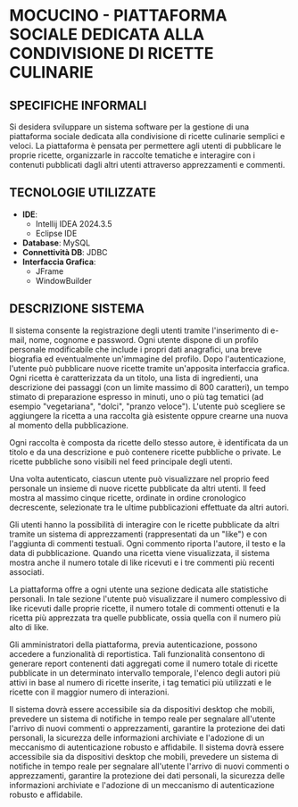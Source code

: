 # MOCUCINO - PIATTAFORMA SOCIALE DEDICATA ALLA CONDIVISIONE DI RICETTE CULINARIE

## SPECIFICHE INFORMALI

Si desidera sviluppare un sistema software per la gestione di una piattaforma sociale dedicata alla condivisione di ricette culinarie semplici e veloci. La piattaforma è pensata per permettere agli utenti di pubblicare le proprie ricette, organizzarle in raccolte tematiche e interagire con i contenuti pubblicati dagli altri utenti attraverso apprezzamenti e commenti.

## TECNOLOGIE UTILIZZATE
- **IDE**: 
  - Intellij IDEA 2024.3.5
  - Eclipse IDE
- **Database**: MySQL
- **Connettività DB**: JDBC
- **Interfaccia Grafica**: 
  - JFrame
  - WindowBuilder

## DESCRIZIONE SISTEMA

Il sistema consente la registrazione degli utenti tramite l'inserimento di e-mail, nome, cognome e password. Ogni utente dispone di un profilo personale modificabile che include i propri dati anagrafici, una breve biografia ed eventualmente un'immagine del profilo. Dopo l'autenticazione, l'utente può pubblicare nuove ricette tramite un'apposita interfaccia grafica. Ogni ricetta è caratterizzata da un titolo, una lista di ingredienti, una descrizione dei passaggi (con un limite massimo di 800 caratteri), un tempo stimato di preparazione espresso in minuti, uno o più tag tematici (ad esempio "vegetariana", "dolci", "pranzo veloce"). L'utente può scegliere se aggiungere la ricetta a una raccolta già esistente oppure crearne una nuova al momento della pubblicazione.

Ogni raccolta è composta da ricette dello stesso autore, è identificata da un titolo e da una descrizione e può contenere ricette pubbliche o private. Le ricette pubbliche sono visibili nel feed principale degli utenti.

Una volta autenticato, ciascun utente può visualizzare nel proprio feed personale un insieme di nuove ricette pubblicate da altri utenti. Il feed mostra al massimo cinque ricette, ordinate in ordine cronologico decrescente, selezionate tra le ultime pubblicazioni effettuate da altri autori.

Gli utenti hanno la possibilità di interagire con le ricette pubblicate da altri tramite un sistema di apprezzamenti (rappresentati da un "like") e con l'aggiunta di commenti testuali. Ogni commento riporta l'autore, il testo e la data di pubblicazione. Quando una ricetta viene visualizzata, il sistema mostra anche il numero totale di like ricevuti e i tre commenti più recenti associati.

La piattaforma offre a ogni utente una sezione dedicata alle statistiche personali. In tale sezione l'utente può visualizzare il numero complessivo di like ricevuti dalle proprie ricette, il numero totale di commenti ottenuti e la ricetta più apprezzata tra quelle pubblicate, ossia quella con il numero più alto di like.

Gli amministratori della piattaforma, previa autenticazione, possono accedere a funzionalità di reportistica. Tali funzionalità consentono di generare report contenenti dati aggregati come il numero totale di ricette pubblicate in un determinato intervallo temporale, l'elenco degli autori più attivi in base al numero di ricette inserite, i tag tematici più utilizzati e le ricette con il maggior numero di interazioni.

Il sistema dovrà essere accessibile sia da dispositivi desktop che mobili, prevedere un sistema di notifiche in tempo reale per segnalare all'utente l'arrivo di nuovi commenti o apprezzamenti, garantire la protezione dei dati personali, la sicurezza delle informazioni archiviate e l'adozione di un meccanismo di autenticazione robusto e affidabile.
Il sistema dovrà essere accessibile sia da dispositivi desktop che mobili, prevedere un sistema di notifiche in tempo reale per segnalare all'utente l'arrivo di nuovi commenti o apprezzamenti, garantire la protezione dei dati personali, la sicurezza delle informazioni archiviate e l'adozione di un meccanismo di autenticazione robusto e affidabile.
 
